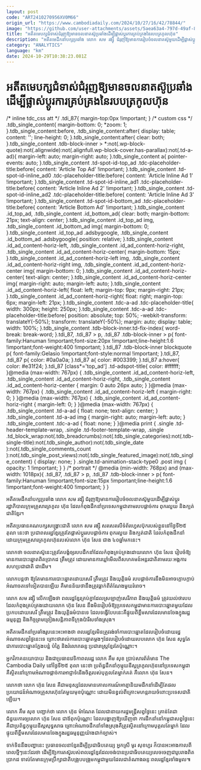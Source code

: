 ```yaml
---
layout: post
code: "ART2410270956XV0M66"
origin_url: "https://www.cambodiadaily.com/2024/10/27/16/42/78844/"
image: "https://github.com/user-attachments/assets/5aea63a4-797d-49af-8f3b-2bca212a01fa"
title: "អតីត​មេ​បក្ស​ជំទាស់​ជំរុញ​ឱ្យ​មាន​ចលនា​តស៊ូ​ប្រឆាំង​ដើម្បី​ផ្លាស់ប្ដូរ​ការ​គ្រប់គ្រង​នៃ​របប​ត្រកូល​ហ៊ុន"
description: "អតីត​មេដឹកនាំ​បក្ស​ប្រឆាំង លោក សម រង្ស៊ី ជំរុញ​ឱ្យ​មាន​ការ​រៀបចំ​ចលនា​តស៊ូ​មួយ​ដើម្បី​ផ្លាស់ប្ដូរ​រដ្ឋាភិបាល​ក្រុម​គ្រួសារ​ត្រកូល ហ៊ុន ដែល​កំពុង​ដឹកនាំ​ប្រទេស​កម្ពុជា​តាម​របប​ផ្ដាច់ការ ពុករលួយ និង​ក្បត់​ជាតិ​ខ្មែរ។"
category: "ANALYTICS"
language: "km"
date: 2024-10-29T10:38:23.081Z
---
```


# អតីត​មេ​បក្ស​ជំទាស់​ជំរុញ​ឱ្យ​មាន​ចលនា​តស៊ូ​ប្រឆាំង​ដើម្បី​ផ្លាស់ប្ដូរ​ការ​គ្រប់គ្រង​នៃ​របប​ត្រកូល​ហ៊ុន

/\* inline tdc\_css att \*/ .tdi\_87{ margin-top:0px !important; } /\* custom css \*/ .tdb\_single\_content{ margin-bottom: 0; \*zoom: 1; }.tdb\_single\_content:before, .tdb\_single\_content:after{ display: table; content: ''; line-height: 0; }.tdb\_single\_content:after{ clear: both; }.tdb\_single\_content .tdb-block-inner > \*:not(.wp-block-quote):not(.alignwide):not(.alignfull.wp-block-cover.has-parallax):not(.td-a-ad){ margin-left: auto; margin-right: auto; }.tdb\_single\_content a{ pointer-events: auto; }.tdb\_single\_content .td-spot-id-top\_ad .tdc-placeholder-title:before{ content: 'Article Top Ad' !important; }.tdb\_single\_content .td-spot-id-inline\_ad0 .tdc-placeholder-title:before{ content: 'Article Inline Ad 1' !important; }.tdb\_single\_content .td-spot-id-inline\_ad1 .tdc-placeholder-title:before{ content: 'Article Inline Ad 2' !important; }.tdb\_single\_content .td-spot-id-inline\_ad2 .tdc-placeholder-title:before{ content: 'Article Inline Ad 3' !important; }.tdb\_single\_content .td-spot-id-bottom\_ad .tdc-placeholder-title:before{ content: 'Article Bottom Ad' !important; }.tdb\_single\_content .id\_top\_ad, .tdb\_single\_content .id\_bottom\_ad{ clear: both; margin-bottom: 21px; text-align: center; }.tdb\_single\_content .id\_top\_ad img, .tdb\_single\_content .id\_bottom\_ad img{ margin-bottom: 0; }.tdb\_single\_content .id\_top\_ad .adsbygoogle, .tdb\_single\_content .id\_bottom\_ad .adsbygoogle{ position: relative; }.tdb\_single\_content .id\_ad\_content-horiz-left, .tdb\_single\_content .id\_ad\_content-horiz-right, .tdb\_single\_content .id\_ad\_content-horiz-center{ margin-bottom: 15px; }.tdb\_single\_content .id\_ad\_content-horiz-left img, .tdb\_single\_content .id\_ad\_content-horiz-right img, .tdb\_single\_content .id\_ad\_content-horiz-center img{ margin-bottom: 0; }.tdb\_single\_content .id\_ad\_content-horiz-center{ text-align: center; }.tdb\_single\_content .id\_ad\_content-horiz-center img{ margin-right: auto; margin-left: auto; }.tdb\_single\_content .id\_ad\_content-horiz-left{ float: left; margin-top: 9px; margin-right: 21px; }.tdb\_single\_content .id\_ad\_content-horiz-right{ float: right; margin-top: 6px; margin-left: 21px; }.tdb\_single\_content .tdc-a-ad .tdc-placeholder-title{ width: 300px; height: 250px; }.tdb\_single\_content .tdc-a-ad .tdc-placeholder-title:before{ position: absolute; top: 50%; -webkit-transform: translateY(-50%); transform: translateY(-50%); margin: auto; display: table; width: 100%; }.tdb\_single\_content .tdb-block-inner.td-fix-index{ word-break: break-word; }.tdi\_87, .tdi\_87 > p, .tdi\_87 .tdb-block-inner > p{ font-family:Hanuman !important;font-size:20px !important;line-height:1.6 !important;font-weight:400 !important; }.tdi\_87 .tdb-block-inner blockquote p{ font-family:Gelasio !important;font-style:normal !important; }.tdi\_87, .tdi\_87 p{ color: #0a0a0a; }.tdi\_87 a{ color: #003399; }.tdi\_87 a:hover{ color: #e31f24; }.tdi\_87 \[class\*='top\_ad'\] .td-adspot-title{ color: #ffffff; }@media (max-width: 767px) { .tdb\_single\_content .id\_ad\_content-horiz-left, .tdb\_single\_content .id\_ad\_content-horiz-right, .tdb\_single\_content .id\_ad\_content-horiz-center { margin: 0 auto 26px auto; } }@media (max-width: 767px) { .tdb\_single\_content .id\_ad\_content-horiz-left { margin-right: 0; } }@media (max-width: 767px) { .tdb\_single\_content .id\_ad\_content-horiz-right { margin-left: 0; } }@media (max-width: 767px) { .tdb\_single\_content .td-a-ad { float: none; text-align: center; } .tdb\_single\_content .td-a-ad img { margin-right: auto; margin-left: auto; } .tdb\_single\_content .tdc-a-ad { float: none; } }@media print { .single .td-header-template-wrap, .single .td-footer-template-wrap, .single .td\_block\_wrap:not(.tdb\_breadcrumbs):not(.tdb\_single\_categories):not(.tdb-single-title):not(.tdb\_single\_author):not(.tdb\_single\_date ):not(.tdb\_single\_comments\_count ):not(.tdb\_single\_post\_views):not(.tdb\_single\_featured\_image):not(.tdb\_single\_content) { display: none; } .single.td-animation-stack-type0 .post img { opacity: 1 !important; } } /\* portrait \*/ @media (min-width: 768px) and (max-width: 1018px){ .tdi\_87, .tdi\_87 > p, .tdi\_87 .tdb-block-inner > p{ font-family:Hanuman !important;font-size:15px !important;line-height:1.6 !important;font-weight:400 !important; } }

អតីត​មេដឹកនាំ​បក្ស​ប្រឆាំង លោក សម រង្ស៊ី ជំរុញ​ឱ្យ​មាន​ការ​រៀបចំ​ចលនា​តស៊ូ​មួយ​ដើម្បី​ផ្លាស់ប្ដូរ​រដ្ឋាភិបាល​ក្រុម​គ្រួសារ​ត្រកូល ហ៊ុន ដែល​កំពុង​ដឹកនាំ​ប្រទេស​កម្ពុជា​តាម​របប​ផ្ដាច់ការ ពុករលួយ និង​ក្បត់​ជាតិ​ខ្មែរ។

អតីត​ប្រធាន​គណបក្ស​សង្គ្រោះ​ជាតិ លោក សម រង្ស៊ី សរសេរ​លើ​ទំព័រ​ហ្វេសប៊ុក​របស់​ខ្លួន​នៅ​ថ្ងៃទី​២៥ តុលា នេះ​ថា ប្រជាពលរដ្ឋ​ខ្មែរ​ត្រូវតែ​ផ្លាស់ប្ដូរ​របប​ផ្ដាច់ការ ពុករលួយ និង​ក្បត់​ជាតិ ដែល​កំពុង​ដឹកនាំ​ដោយ​ក្រុម​គ្រួសារ​ត្រកូល​ហ៊ុន​របស់​លោក ហ៊ុន សែន ជាង ៤០​ឆ្នាំ​មក​នេះ។

លោក​ថា ចលនា​តស៊ូ​នេះ​ត្រូវតែ​បង្ខំ​ឲ្យ​របប​ដឹកនាំ​ដែល​កំពុង​គ្រប់គ្រង​ដោយ​លោក ហ៊ុន សែន រៀបចំ​ឱ្យ​មាន​ការ​បោះឆ្នោត​ពិតប្រាកដ ត្រឹមត្រូវ ដោយ​មាន​ការ​ឃ្លាំមើល​ពី​សហគមន៍​អន្តរជាតិ​តាមរយៈ​អង្គការ​សហប្រជាជាតិ ជាដើម។

លោក​បន្ត​ថា ឱ្យ​តែ​មាន​ការ​បោះឆ្នោត​ដោយ​សេរី ត្រឹមត្រូវ និង​យុត្តិធម៌ របប​ផ្ដាច់ការ​នឹង​មិន​អាច​ក្តោប​ក្តាប់​អំណាច​តទៅទៀត​បាន​ឡើយ គឺ​មាន​ន័យ​ថា​នឹង​ត្រូវ​ធ្លាក់​ពី​តំណែង​មួយ​រំពេច។

លោក សម រង្ស៊ី លើកឡើង​ថា ពលរដ្ឋ​ខ្មែរ​គ្រប់​គ្នា​ដែល​ស្រឡាញ់​សេរីភាព និង​យុត្តិធម៌ ត្រូវ​យល់​ថា​របប​ដែល​កំពុង​គ្រប់គ្រង​ដោយ​លោក ហ៊ុន សែន នឹង​មិន​រៀបចំ​ឱ្យ​ប្រទេស​កម្ពុជា​មាន​ការ​បោះឆ្នោត​មួយ​ដែល​ប្រកប​ដោយ​សេរី ត្រឹមត្រូវ និង​យុត្តិធម៌​បាន​ទេ ដែល​ទង្វើ​បែប​នេះ​គឺ​ផ្ទុយ​ពី​ខ្លឹមសារ​ដែល​មាន​ចែង​ក្នុង​រដ្ឋធម្មនុញ្ញ និង​កិច្ចព្រមព្រៀង​សន្តិភាព​ទីក្រុង​ប៉ារីស​ទាំងស្រុង។

អតីត​មេដឹកនាំ​ប្រឆាំង​រូប​នេះ​អះអាង​ថា ពលរដ្ឋ​ខ្មែរ​មិន​ត្រូវ​រង់ចាំ​ការ​បោះឆ្នោត​ដែល​រៀបចំ​ដោយ​រដ្ឋ​អំណាច​សព្វថ្ងៃ​នេះ​ទេ ព្រោះ​ថា​រាល់​ការ​បោះឆ្នោត​ម្តងៗ​ដែល​រៀបចំ​ដោយ​របប​លោក ហ៊ុន សែន សុទ្ធតែ​ជា​ការ​បោះឆ្នោត​ក្លែង​បន្លំ បំភ្លៃ និង​រំលោភ​ឆន្ទៈ​ប្រជារាស្ត្រ​ខ្មែរ​តែប៉ុណ្ណោះ។

អ្នកវិភាគ​នយោបាយ និង​ជា​ប្រធាន​វេទិកា​ពលរដ្ឋ លោក គឹម សុខ ប្រាប់​សារព័ត៌មាន The Cambodia Daily នៅ​ថ្ងៃទី​២៥ តុលា នេះ​ថា ប្រព័ន្ធ​ដឹកនាំ​កុម្មុយនីស្ត​ត្រកូល​ហ៊ុន​នៅ​ប្រទេស​កម្ពុជា គឺ​ស្ថិត​នៅ​ក្រោម​អំណាច​ផ្ដាច់ការ​អាជ្ញា​ទំនើង​ចិត្ត​របស់​បុគ្គល​តែ​ម្នាក់​គត់ គឺ​លោក ហ៊ុន សែន។

លោក​ថា លោក ហ៊ុន សែន គឺជា​មនុស្ស​ដែល​មាន​គោលការណ៍​អាត្មានិយម​ដឹកនាំ​ដើម្បី​តែ​ផល​ប្រយោជន៍​អំណាច​គ្រួសារ​ហ៊ុន​តែ​មួយ​មុខ​ប៉ុណ្ណោះ ដោយ​មិន​ខ្វល់​ពី​គ្រោះ​មហន្តរាយ​ចំពោះ​ប្រទេស​ជាតិ​ឡើយ។

លោក គឹម សុខ បញ្ជាក់​ថា លោក ហ៊ុន ម៉ាណែត ដែល​ជា​នាយករដ្ឋមន្ត្រី​សព្វថ្ងៃ​នេះ គ្រាន់តែ​ជា​ជំនួយការ​ឲ្យ​លោក ហ៊ុន សែន ជា​ឪពុក​ប៉ុណ្ណោះ ដែល​បង្ហាញ​ឱ្យ​ឃើញ​ថា ការ​ដឹកនាំ​នៅ​កម្ពុជា​សព្វថ្ងៃ​នេះ គឺ​ជា​ប្រព័ន្ធ​កុម្មុយនីស្ត​សុទ្ធសាធ ព្រោះ​អំណាច​ដឹកនាំ​ទាំងស្រុង​គឺ​ត្រូវ​ស្ថិត​នៅ​ក្រោម​បុគ្គល​តែ​ម្នាក់ ដែល​ផ្ទុយ​ពី​ខ្លឹមសារ​ដែល​មាន​ចែង​ក្នុង​រដ្ឋធម្មនុញ្ញ​យ៉ាង​ជាក់ច្បាស់។

ទាក់ទិន​នឹង​បញ្ហា​នេះ ប្រធាន​ចលនា​ខ្មែរ​ដើម្បី​ប្រជាធិបតេយ្យ អ្នកស្រី មូរ សុខហួរ ក៏​បាន​អះអាង​កាលពី​ពេល​ថ្មីៗ​នេះ​ដែរ​ថា ដើម្បី​ឱ្យ​ការ​តស៊ូ​របស់​ពលរដ្ឋ​ខ្មែរ​ដែល​ចង់បាន​ប្រជាធិបតេយ្យ​លេច​ចេញ​ជា​រូបរាង​ពិតប្រាកដ ទាល់​តែ​មាន​ក្រុមប្រឹក្សា​ជាតិ​បង្រួបបង្រួម​កម្ពុជា​មួយ​ដែល​ជា​តំណាង​ឆន្ទៈ​ពលរដ្ឋ​ខ្មែរ​ទាំងមូល៕